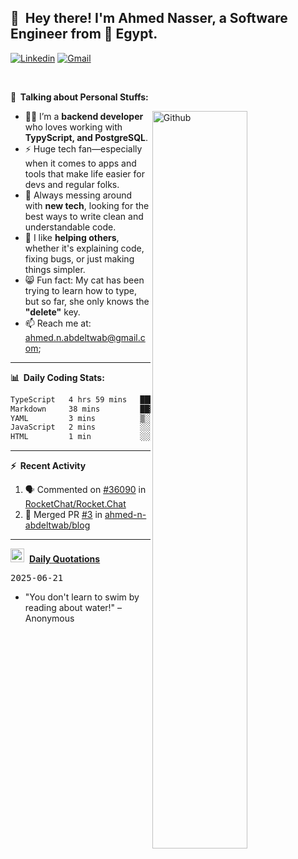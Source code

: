 <!-- Your title -->
## 👋&nbsp; Hey there! I'm Ahmed Nasser, a Software Engineer from 🚀 Egypt.
<!-- Your badges
You can use the website to generate badges: https://shields.io/
-->

[![Linkedin](https://img.shields.io/badge/-LinkedIn-blue?style=flat&logo=Linkedin&logoColor=white)](https://www.linkedin.com/in/ahmed-n-abdeltwab/)
[![Gmail](https://img.shields.io/badge/-Gmail-c14438?style=flat&logo=Gmail&logoColor=white)](mailto:ahmed.n.abdeltwab+githubProfile1@gmail.com)

&nbsp;

<!-- Talking about you -->
**🚀&nbsp; Talking about Personal Stuffs:**

<!-- Any image aligned to the right. Beware the width -->
<img width="55%" align="right" alt="Github" src="https://raw.githubusercontent.com/onimur/.github/master/.resources/git-header.svg" />

- 👨‍💻 I’m a **backend developer** who loves working with **TypyScript, and PostgreSQL**.  
- ⚡ Huge tech fan—especially when it comes to apps and tools that make life easier for devs and regular folks.  
- 🌱 Always messing around with **new tech**, looking for the best ways to write clean and understandable code.  
- 🤝 I like **helping others**, whether it's explaining code, fixing bugs, or just making things simpler.  
- 😸 Fun fact: My cat has been trying to learn how to type, but so far, she only knows the **"delete"** key.  
- 📫 Reach me at: [ahmed.n.abdeltwab@gmail.com](mailto:ahmed.n.abdeltwab+githubProfile2@gmail.com);

---

**📊&nbsp; Daily Coding Stats:**
<!--START_SECTION:waka-->

```txt
TypeScript   4 hrs 59 mins   █████████████████████▓░░░   86.74 %
Markdown     38 mins         ██▓░░░░░░░░░░░░░░░░░░░░░░   11.09 %
YAML         3 mins          ▒░░░░░░░░░░░░░░░░░░░░░░░░   00.87 %
JavaScript   2 mins          ░░░░░░░░░░░░░░░░░░░░░░░░░   00.62 %
HTML         1 min           ░░░░░░░░░░░░░░░░░░░░░░░░░   00.38 %
```

<!--END_SECTION:waka-->

---

**:zap:&nbsp; Recent Activity**

<!--START_SECTION:activity-->
1. 🗣 Commented on [#36090](https://github.com/RocketChat/Rocket.Chat/pull/36090#issuecomment-2993452363) in [RocketChat/Rocket.Chat](https://github.com/RocketChat/Rocket.Chat)
2. 🎉 Merged PR [#3](https://github.com/ahmed-n-abdeltwab/blog/pull/3) in [ahmed-n-abdeltwab/blog](https://github.com/ahmed-n-abdeltwab/blog)
<!--END_SECTION:activity-->



---

<span><img src="https://emojis.slackmojis.com/emojis/images/1621024394/39092/cat-roll.gif?1621024394" width="22" style="pointer-events: none;" />&nbsp; <a href="https://github.com/ahmed-n-abdeltwab/ahmed-n-abdeltwab/blob/master/quotations.md"><strong>Daily Quotations</strong></a></span>

<kbd>2025-06-21</kbd>

- "You don't learn to swim by reading about water!" – Anonymous

<!-- Randomly taken from quotations.md -->
